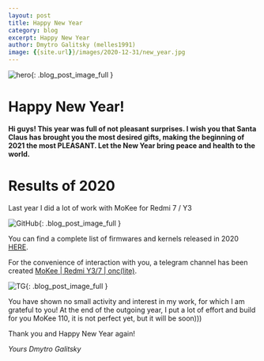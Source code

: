 ```yaml
---
layout: post
title: Happy New Year
category: blog
excerpt: Happy New Year
author: Dmytro Galitsky (melles1991)
image: {{site.url}}/images/2020-12-31/new_year.jpg
---
```


![hero]({{page.image}}){: .blog_post_image_full }

# Happy New Year!  
**Hi guys! This year was full of not pleasant surprises. 
I wish you that Santa Claus has brought you the most desired gifts, making the beginning of 2021 the most PLEASANT. 
Let the New Year bring peace and health to the world.**

# Results of 2020
Last year I did a lot of work with MoKee for Redmi 7 / Y3

  ![GitHub ]({{site.baseurl}}/images/2020-12-31/git_stat.png "GitHub"){: .blog_post_image_full }
  
You can find a complete list of firmwares and kernels released in 2020 [HERE]({{site.url}}/devices/onclite/).

For the convenience of interaction with you, a telegram channel has been created [MoKee | Redmi Y3/7 | onc(lite)](https://t.me/craft_rom).

  ![TG ]({{site.baseurl}}/images/2020-12-31/tg_stat.png "TG"){: .blog_post_image_full }
  
You have shown no small activity and interest in my work, for which I am grateful to you!
At the end of the outgoing year, I put a lot of effort and build for you MoKee 110, it is not perfect yet, but it will be soon)))

Thank you and Happy New Year again!

*Yours Dmytro Galitsky*
